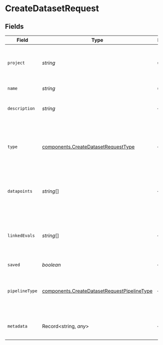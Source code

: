 # CreateDatasetRequest


## Fields

| Field                                                                                                      | Type                                                                                                       | Required                                                                                                   | Description                                                                                                |
| ---------------------------------------------------------------------------------------------------------- | ---------------------------------------------------------------------------------------------------------- | ---------------------------------------------------------------------------------------------------------- | ---------------------------------------------------------------------------------------------------------- |
| `project`                                                                                                  | *string*                                                                                                   | :heavy_check_mark:                                                                                         | Name of the project associated with this dataset like `New Project`                                        |
| `name`                                                                                                     | *string*                                                                                                   | :heavy_check_mark:                                                                                         | Name of the dataset                                                                                        |
| `description`                                                                                              | *string*                                                                                                   | :heavy_minus_sign:                                                                                         | A description for the dataset                                                                              |
| `type`                                                                                                     | [components.CreateDatasetRequestType](../../models/components/createdatasetrequesttype.md)                 | :heavy_minus_sign:                                                                                         | What the dataset is to be used for - "evaluation" (default) or "fine-tuning"                               |
| `datapoints`                                                                                               | *string*[]                                                                                                 | :heavy_minus_sign:                                                                                         | List of unique datapoint ids to be included in this dataset                                                |
| `linkedEvals`                                                                                              | *string*[]                                                                                                 | :heavy_minus_sign:                                                                                         | List of unique evaluation run ids to be associated with this dataset                                       |
| `saved`                                                                                                    | *boolean*                                                                                                  | :heavy_minus_sign:                                                                                         | N/A                                                                                                        |
| `pipelineType`                                                                                             | [components.CreateDatasetRequestPipelineType](../../models/components/createdatasetrequestpipelinetype.md) | :heavy_minus_sign:                                                                                         | The type of data included in the dataset - "event" (default) or "session"                                  |
| `metadata`                                                                                                 | Record<string, *any*>                                                                                      | :heavy_minus_sign:                                                                                         | Any helpful metadata to track for the dataset                                                              |